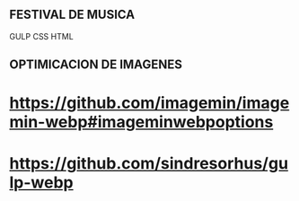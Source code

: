 ## FESTIVAL DE MUSICA
GULP CSS HTML

## OPTIMICACION DE IMAGENES
# https://github.com/imagemin/imagemin-webp#imageminwebpoptions
# https://github.com/sindresorhus/gulp-webp